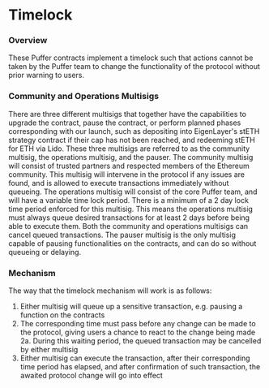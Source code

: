 # Timelock

### Overview

These Puffer contracts implement a timelock such that actions cannot be taken by the Puffer team to change the functionality of the protocol without prior warning to users.

### Community and Operations Multisigs

There are three different multisigs that together have the capabilities to upgrade the contract, pause the contract, or perform planned phases corresponding with our launch, such as depositing into EigenLayer's stETH strategy contract if their cap has not been reached, and redeeming stETH for ETH via Lido. These three multisigs are referred to as the community multisig, the operations multisig, and the pauser. The community multisig will consist of trusted partners and respected members of the Ethereum community. This multisig will intervene in the protocol if any issues are found, and is allowed to execute transactions immediately without queueing. The operations multisig will consist of the core Puffer team, and will have a variable time lock period. There is a minimum of a 2 day lock time period enforced for this multisig. This means the operations multisig must always queue desired transactions for at least 2 days before being able to execute them. Both the community and operations multisigs can cancel queued transactions. The pauser multisig is the only multisig capable of pausing functionalities on the contracts, and can do so without queueing or delaying.

### Mechanism

The way that the timelock mechanism will work is as follows:

1. Either multisig will queue up a sensitive transaction, e.g. pausing a function on the contracts
2. The corresponding time must pass before any change can be made to the protocol, giving users a chance to react to the change being made
2a. During this waiting period, the queued transaction may be cancelled by either multisig
3. Either multisig can execute the transaction, after their corresponding time period has elapsed, and after confirmation of such transaction, the awaited protocol change will go into effect